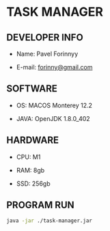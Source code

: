 # TASK MANAGER

## DEVELOPER INFO

* Name: Pavel Forinnyy

* E-mail: forinny@gmail.com

## SOFTWARE

* OS: MACOS Monterey 12.2

* JAVA: OpenJDK 1.8.0_402

## HARDWARE 

* CPU: M1

* RAM: 8gb

* SSD: 256gb

## PROGRAM RUN

```zsh
java -jar ./task-manager.jar
```
